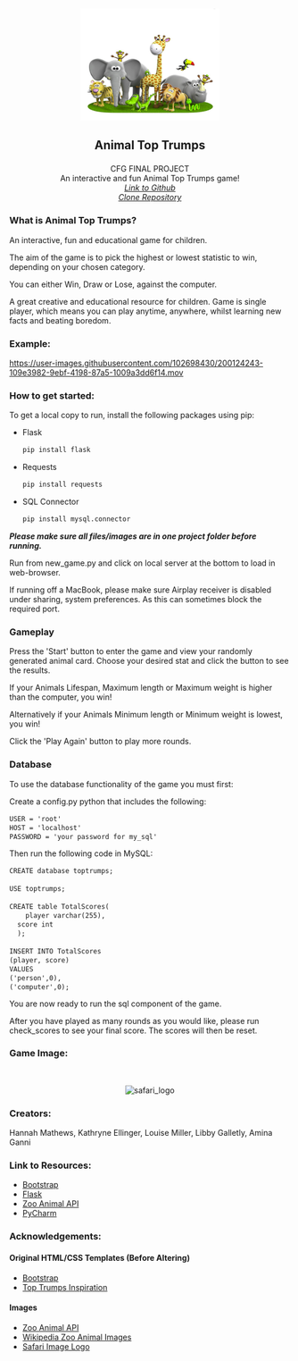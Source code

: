 <br />
<p align="center">
    <img src="static/safari.png" alt="safari_logo" width="250" height="200"></p>

## <p align="center"><strong>Animal Top Trumps</strong>
<p align="center">
    CFG FINAL PROJECT<br>
An interactive and fun Animal Top Trumps game!<br>
<a href="https://github.com/hanmat44/CFGFinalProject"><i>Link to Github</i></a>
<a href="https://github.com/hanmat44/CFGFinalProject.git"><i><br>Clone Repository</i></a>
    </p>

### What is Animal Top Trumps?

An interactive, fun and educational game for children.

The aim of the game is to pick the highest or lowest statistic to win, depending on your chosen category.

You can either Win, Draw or Lose, against the computer.

A great creative and educational resource for children. Game is single player, which means you can play anytime, anywhere, whilst learning new facts and beating boredom.

### Example:

https://user-images.githubusercontent.com/102698430/200124243-109e3982-9ebf-4198-87a5-1009a3dd6f14.mov

### How to get started:

To get a local copy to run, install the following packages using pip:

- Flask
  ```sh
  pip install flask
  
- Requests
  ```sh
  pip install requests
  
- SQL Connector
  ```sh
  pip install mysql.connector

***Please make sure all files/images are in one project folder before running.***

Run from new_game.py and click on local server at the bottom to load in web-browser.

If running off a MacBook, please make sure Airplay receiver is disabled under sharing, system preferences.
As this can sometimes block the required port. 

### Gameplay

Press the 'Start' button to enter the game and view your randomly generated animal card.
Choose your desired stat and click the button to see the results.

If your Animals Lifespan, Maximum length or Maximum weight is higher than the computer, you win!

Alternatively if your Animals Minimum length or Minimum weight is lowest, you win!

Click the 'Play Again' button to play more rounds.

### Database 

To use the database functionality of the game you must first:

Create a config.py python that includes the following:<br>

    
    USER = 'root'
    HOST = 'localhost'
    PASSWORD = 'your password for my_sql'

Then run the following code in MySQL:<br>

    CREATE database toptrumps; 

    USE toptrumps;

    CREATE table TotalScores(
        player varchar(255),
      score int
      );

    INSERT INTO TotalScores
    (player, score)
    VALUES
    ('person',0),
    ('computer',0);

You are now ready to run the sql component of the game.

After you have played as many rounds as you would like, please run check_scores to see your final score. The scores will then be reset.

### Game Image:

<br>
<p align="center">
    <img src="static/example.png" alt="safari_logo" width="400" height="250">
  </p>

### Creators:

Hannah Mathews, Kathryne Ellinger, Louise Miller, Libby Galletly, Amina Ganni

### Link to Resources:

- [Bootstrap](https://getbootstrap.com)
- [Flask](https://flask.palletsprojects.com)
- [Zoo Animal API](https://zoo-animal-api.herokuapp.com)
- [PyCharm](https://www.jetbrains.com/pycharm/)

### Acknowledgements:

#### Original HTML/CSS Templates (Before Altering)
- [Bootstrap](https://getbootstrap.com)
- [Top Trumps Inspiration](https://github.com/catprior?tab=repositories)

#### Images
- [Zoo Animal API](https://zoo-animal-api.herokuapp.com)
- [Wikipedia Zoo Animal Images](https://www.wikipedia.com)
- [Safari Image Logo](https://ih0.redbubble.net/image.366065656.8788/flat,1000x1000,075,f.u3.jpg)




